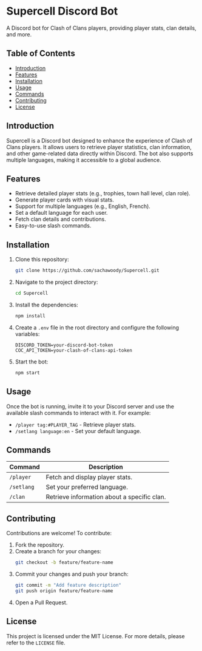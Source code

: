 # Supercell Discord Bot

A Discord bot for Clash of Clans players, providing player stats, clan details, and more.

## Table of Contents

- [Introduction](#introduction)
- [Features](#features)
- [Installation](#installation)
- [Usage](#usage)
- [Commands](#commands)
- [Contributing](#contributing)
- [License](#license)

## Introduction

Supercell is a Discord bot designed to enhance the experience of Clash of Clans players. It allows users to retrieve player statistics, clan information, and other game-related data directly within Discord. The bot also supports multiple languages, making it accessible to a global audience.

## Features

- Retrieve detailed player stats (e.g., trophies, town hall level, clan role).
- Generate player cards with visual stats.
- Support for multiple languages (e.g., English, French).
- Set a default language for each user.
- Fetch clan details and contributions.
- Easy-to-use slash commands.

## Installation

1. Clone this repository:
    ```bash
    git clone https://github.com/sachawoody/Supercell.git
    ```
2. Navigate to the project directory:
    ```bash
    cd Supercell
    ```
3. Install the dependencies:
    ```bash
    npm install
    ```
4. Create a `.env` file in the root directory and configure the following variables:
    ```
    DISCORD_TOKEN=your-discord-bot-token
    COC_API_TOKEN=your-clash-of-clans-api-token
    ```
5. Start the bot:
    ```bash
    npm start
    ```

## Usage

Once the bot is running, invite it to your Discord server and use the available slash commands to interact with it. For example:
- `/player tag:#PLAYER_TAG` - Retrieve player stats.
- `/setlang language:en` - Set your default language.

## Commands

| Command       | Description                                   |
|---------------|-----------------------------------------------|
| `/player`     | Fetch and display player stats.              |
| `/setlang`    | Set your preferred language.                 |
| `/clan`       | Retrieve information about a specific clan.  |

## Contributing

Contributions are welcome! To contribute:
1. Fork the repository.
2. Create a branch for your changes:
    ```bash
    git checkout -b feature/feature-name
    ```
3. Commit your changes and push your branch:
    ```bash
    git commit -m "Add feature description"
    git push origin feature/feature-name
    ```
4. Open a Pull Request.

## License

This project is licensed under the MIT License. For more details, please refer to the `LICENSE` file.